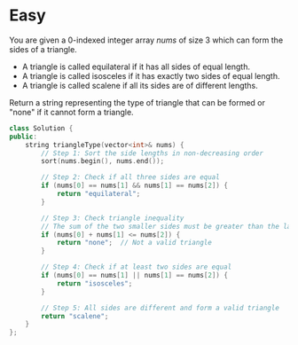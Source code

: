 # Easy

You are given a 0-indexed integer array $nums$ of size $3$ which can form the sides of a triangle.

- A triangle is called equilateral if it has all sides of equal length.
- A triangle is called isosceles if it has exactly two sides of equal length.
- A triangle is called scalene if all its sides are of different lengths.

Return a string representing the type of triangle that can be formed or "none" if it cannot form a triangle.

```cpp
class Solution {
public:
    string triangleType(vector<int>& nums) {
        // Step 1: Sort the side lengths in non-decreasing order
        sort(nums.begin(), nums.end());

        // Step 2: Check if all three sides are equal
        if (nums[0] == nums[1] && nums[1] == nums[2]) {
            return "equilateral";
        }

        // Step 3: Check triangle inequality
        // The sum of the two smaller sides must be greater than the largest side
        if (nums[0] + nums[1] <= nums[2]) {
            return "none";  // Not a valid triangle
        }

        // Step 4: Check if at least two sides are equal
        if (nums[0] == nums[1] || nums[1] == nums[2]) {
            return "isosceles";
        }

        // Step 5: All sides are different and form a valid triangle
        return "scalene";
    }
};
```
